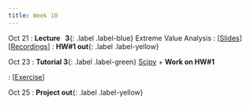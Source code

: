 ```yaml
---
title: Week 10
---
```


Oct 21
: **Lecture &nbsp; 3**{: .label .label-blue} Extreme Value Analysis
  : [[Slides](https://canvas.nus.edu.sg)] [[Recordings](https://canvas.nus.edu.sg)]
: **HW#1 out**{: .label .label-yellow}

Oct 23
: **Tutorial 3**{: .label .label-green} [Scipy](https://xiaoganghe.github.io/python-climate-visuals/chapters/data-analytics/scipy-basic.html) + **Work on HW#1**
<!-- [HW#1](https://xiaoganghe.github.io/python-climate-visuals/chapters/homework/homework1.html) -->
  : [[Exercise](https://xiaoganghe.github.io/python-climate-visuals/chapters/data-analytics/scipy-exercise.html)] 
  <!-- [[Solution](https://xiaoganghe.github.io/python-climate-visuals/chapters/data-analytics/scipy-solution.html)] -->

Oct 25
: **Project out**{: .label .label-yellow}
  <!-- : [[Project Description](https://xiaoganghe.github.io/python-climate-visuals/chapters/project/FinalProject-2023Fall.html)] -->

